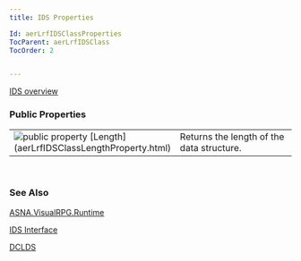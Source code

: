 ```yaml
---
title: IDS Properties

Id: aerLrfIDSClassProperties
TocParent: aerLrfIDSClass
TocOrder: 2


---
```


[IDS overview](aerLrfIDSClass.html) <br /> 

### Public Properties
<table class="dtTABLE" id="Table3" cellspacing="0">
                <colgroup span="1">
                    <col span="1" valign="bottom" width="20%" />
                    <col span="1" width="79.99%" />
                </colgroup>
                <tr>
                    <td colspan="1" rowspan="1">
                        <img alt="public property" src="../Images/property.bmp" border="0" /> [Length](aerLrfIDSClassLengthProperty.html)
                    </td>
                    <td colspan="1" rowspan="1">
                        Returns the length of the data
                        structure.
                    </td>
                </tr>
</table>

<br />

### See Also
[ASNA.VisualRPG.Runtime](aerLrfRuntimeNamespace.html)

[IDS Interface](aerLrfIDSClass.html)

[DCLDS](DCLDS.html) 
